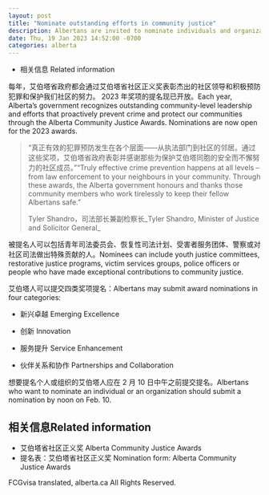 ```yaml
---
layout: post
title: "Nominate outstanding efforts in community justice"
description: Albertans are invited to nominate individuals and organizations that have made Alberta’s communities safer.
date: Thu, 19 Jan 2023 14:52:00 -0700
categories: alberta
---
```


* 相关信息 Related information

每年，艾伯塔省政府都会通过艾伯塔省社区正义奖表彰杰出的社区领导和积极预防犯罪和保护我们社区的努力。 2023 年奖项的提名现已开放。Each year, Alberta’s government recognizes outstanding community-level leadership and efforts that proactively prevent crime and protect our communities through the Alberta Community Justice Awards. Nominations are now open for the 2023 awards.

> “真正有效的犯罪预防发生在各个层面——从执法部门到社区的邻居。通过这些奖项，艾伯塔省政府表彰并感谢那些为保护艾伯塔同胞的安全而不懈努力的社区成员。”“Truly effective crime prevention happens at all levels – from law enforcement to your neighbours in your community. Through these awards, the Alberta government honours and thanks those community members who work tirelessly to keep their fellow Albertans safe.”
>
> Tyler Shandro，司法部长兼副检察长_Tyler Shandro, Minister of Justice and Solicitor General_

被提名人可以包括青年司法委员会、恢复性司法计划、受害者服务团体、警察或对社区司法做出特殊贡献的人。Nominees can include youth justice committees, restorative justice programs, victim services groups, police officers or people who have made exceptional contributions to community justice.

艾伯塔人可以提交四类奖项提名：Albertans may submit award nominations in four categories:

* 新兴卓越 Emerging Excellence

* 创新 Innovation

* 服务提升 Service Enhancement

* 伙伴关系和协作 Partnerships and Collaboration

想要提名个人或组织的艾伯塔人应在 2 月 10 日中午之前提交提名。Albertans who want to nominate an individual or an organization should submit a nomination by noon on Feb. 10.

## 相关信息Related information

* 艾伯塔省社区正义奖 Alberta Community Justice Awards
* 提名表：艾伯塔省社区正义奖 Nomination form: Alberta Community Justice Awards

FCGvisa translated, alberta.ca All Rights Reserved.
